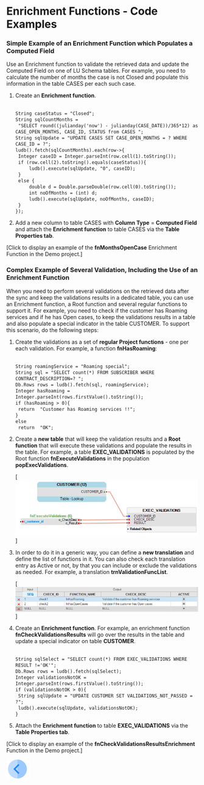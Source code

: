 # Enrichment Functions - Code Examples

### Simple Example of an Enrichment Function which Populates a Computed Field

Use an Enrichment function to validate the retrieved data and update the Computed Field on one of LU Schema tables. For example, you need to calculate the number of months the case is not Closed and populate this information in the table CASES per each such case.

1. Create an **Enrichment function**.

   <pre><code>
   String caseStatus = "Closed";
   String sqlCountMonths = 
   	"SELECT round((julianday('now') - julianday(CASE_DATE))/365*12) as CASE_OPEN_MONTHS, CASE_ID, STATUS from CASES ";
   String sqlUpdate = "UPDATE CASES SET CASE_OPEN_MONTHS = ? WHERE CASE_ID = ?";
   ludb().fetch(sqlCountMonths).each(row->{
   	Integer caseID = Integer.parseInt(row.cell(1).toString());	
   	if (row.cell(2).toString().equals(caseStatus)){
   		ludb().execute(sqlUpdate, "0", caseID);
   	}
   	else {
   		double d = Double.parseDouble(row.cell(0).toString());
   		int noOfMonths = (int) d;
   		ludb().execute(sqlUpdate, noOfMonths, caseID);	
   	}
   });
   </code></pre>

2. Add a new column to table CASES with **Column Type** = **Computed Field** and attach the **Enrichment function** to table CASES via the **Table Properties tab**. 

[Click to display an example of the **fnMonthsOpenCase** Enrichment Function in the Demo project.]

### Complex Example of Several Validation, Including the Use of an Enrichment Function 

When you need to perform several validations on the retrieved data after the sync and keep the validations results in a dedicated table, you can use an Enrichment function, a Root function and several regular functions to support it. For example, you need to check if the customer has Roaming services and if he has Open cases, to keep the validations results in a table and also populate a special indicator in the table CUSTOMER. To support this scenario, do the following steps:

1. Create the validations as a set of **regular Project functions** - one per each validation. For example, a function **fnHasRoaming**:

   <pre><code>
   String roamingService = "Roaming special";
   String sql = "SELECT count(*) FROM SUBSCRIBER WHERE CONTRACT_DESCRIPTION=? ";
   Db.Rows rows = ludb().fetch(sql, roamingService);
   Integer hasRoaming = Integer.parseInt(rows.firstValue().toString());
   if (hasRoaming > 0){
   	return  "Customer has Roaming services !!";
   }
   else
   	return  "OK";
   </code></pre>

2. Create a **new table** that will keep the validation results and a **Root function** that will execute these validations and populate the results in the table. For example, a table **EXEC_VALIDATIONS** is populated by the Root function **fnExecuteValidations** in the population **popExecValidations**.

   [![10_03_create_enrichment_1](/articles/10_enrichment_function/images/10_04_enrichment_code_examples_1.PNG)]

3. In order to do it in a generic way, you can define a **new translation** and define the list of functions in it. You can also check each translation entry as Active or not, by that you can include or exclude the validations as needed. For example, a translation **trnValidationFuncList**.

   [![10_03_create_enrichment_1](/articles/10_enrichment_function/images/10_04_enrichment_code_examples_2.PNG)]

4. Create an **Enrichment function**. For example, an enrichment function **fnCheckValidationsResults** will go over the results in the table and update a special indicator on table **CUSTOMER**.

   <pre><code>
   String sqlSelect = "SELECT count(*) FROM EXEC_VALIDATIONS WHERE RESULT !='OK'";
   Db.Rows rows = ludb().fetch(sqlSelect);
   Integer validationsNotOK = Integer.parseInt(rows.firstValue().toString());
   if (validationsNotOK > 0){
   	String sqlUpdate = "UPDATE CUSTOMER SET VALIDATIONS_NOT_PASSED = ?";
   	ludb().execute(sqlUpdate, validationsNotOK);
   }
   </code></pre>

5. Attach the **Enrichment function** to table **EXEC_VALIDATIONS** via the **Table Properties tab**. 

[Click to display an example of the **fnCheckValidationsResultsEnrichment** Function in the Demo project.]

[![Previous](/articles/images/Previous.png)](h/articles/10_enrichment_function/03_create_edit_enrichment_function.md)
